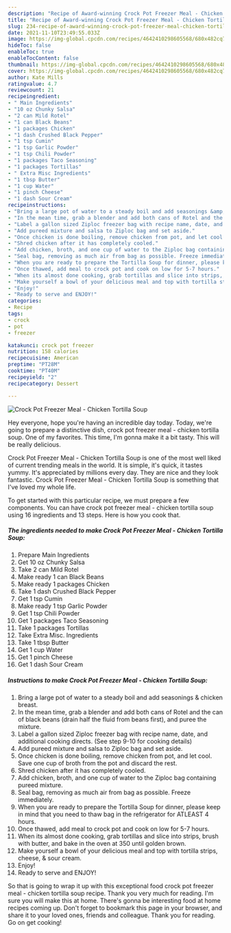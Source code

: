 ```yaml
---
description: "Recipe of Award-winning Crock Pot Freezer Meal - Chicken Tortilla Soup"
title: "Recipe of Award-winning Crock Pot Freezer Meal - Chicken Tortilla Soup"
slug: 234-recipe-of-award-winning-crock-pot-freezer-meal-chicken-tortilla-soup
date: 2021-11-10T23:49:55.033Z
image: https://img-global.cpcdn.com/recipes/4642410298605568/680x482cq70/crock-pot-freezer-meal-chicken-tortilla-soup-recipe-main-photo.jpg
hideToc: false
enableToc: true
enableTocContent: false
thumbnail: https://img-global.cpcdn.com/recipes/4642410298605568/680x482cq70/crock-pot-freezer-meal-chicken-tortilla-soup-recipe-main-photo.jpg
cover: https://img-global.cpcdn.com/recipes/4642410298605568/680x482cq70/crock-pot-freezer-meal-chicken-tortilla-soup-recipe-main-photo.jpg
author: Kate Mills
ratingvalue: 4.7
reviewcount: 21
recipeingredient:
- " Main Ingredients"
- "10 oz Chunky Salsa"
- "2 can Mild Rotel"
- "1 can Black Beans"
- "1 packages Chicken"
- "1 dash Crushed Black Pepper"
- "1 tsp Cumin"
- "1 tsp Garlic Powder"
- "1 tsp Chili Powder"
- "1 packages Taco Seasoning"
- "1 packages Tortillas"
- " Extra Misc Ingredients"
- "1 tbsp Butter"
- "1 cup Water"
- "1 pinch Cheese"
- "1 dash Sour Cream"
recipeinstructions:
- "Bring a large pot of water to a steady boil and add seasonings &amp; chicken breast."
- "In the mean time, grab a blender and add both cans of Rotel and the can of black beans (drain half the fluid from beans first), and puree the mixture."
- "Label a gallon sized Ziploc freezer bag with recipe name, date, and additional cooking directs. (See step 9-10 for cooking details)"
- "Add pureed mixture and salsa to Ziploc bag and set aside."
- "Once chicken is done boiling, remove chicken from pot, and let cool. Save one cup of broth from the pot and discard the rest."
- "Shred chicken after it has completely cooled."
- "Add chicken, broth, and one cup of water to the Ziploc bag containing pureed mixture."
- "Seal bag, removing as much air from bag as possible. Freeze immediately."
- "When you are ready to prepare the Tortilla Soup for dinner, please keep in mind that you need to thaw bag in the refrigerator for ATLEAST 4 hours."
- "Once thawed, add meal to crock pot and cook on low for 5-7 hours."
- "When its almost done cooking, grab tortillas and slice into strips, brush with butter, and bake in the oven at 350 until golden brown."
- "Make yourself a bowl of your delicious meal and top with tortilla strips, cheese, &amp; sour cream."
- "Enjoy!"
- "Ready to serve and ENJOY!"
categories:
- Recipe
tags:
- crock
- pot
- freezer

katakunci: crock pot freezer 
nutrition: 158 calories
recipecuisine: American
preptime: "PT28M"
cooktime: "PT40M"
recipeyield: "2"
recipecategory: Dessert

---
```



![Crock Pot Freezer Meal - Chicken Tortilla Soup](https://img-global.cpcdn.com/recipes/4642410298605568/680x482cq70/crock-pot-freezer-meal-chicken-tortilla-soup-recipe-main-photo.jpg)

Hey everyone, hope you're having an incredible day today. Today, we're going to prepare a distinctive dish, crock pot freezer meal - chicken tortilla soup. One of my favorites. This time, I'm gonna make it a bit tasty. This will be really delicious.

Crock Pot Freezer Meal - Chicken Tortilla Soup is one of the most well liked of current trending meals in the world. It is simple, it's quick, it tastes yummy. It's appreciated by millions every day. They are nice and they look fantastic. Crock Pot Freezer Meal - Chicken Tortilla Soup is something that I've loved my whole life.




To get started with this particular recipe, we must prepare a few components. You can have crock pot freezer meal - chicken tortilla soup using 16 ingredients and 13 steps. Here is how you cook that.

<!--inarticleads1-->

##### The ingredients needed to make Crock Pot Freezer Meal - Chicken Tortilla Soup:

1. Prepare  Main Ingredients
1. Get 10 oz Chunky Salsa
1. Take 2 can Mild Rotel
1. Make ready 1 can Black Beans
1. Make ready 1 packages Chicken
1. Take 1 dash Crushed Black Pepper
1. Get 1 tsp Cumin
1. Make ready 1 tsp Garlic Powder
1. Get 1 tsp Chili Powder
1. Get 1 packages Taco Seasoning
1. Take 1 packages Tortillas
1. Take  Extra Misc. Ingredients
1. Take 1 tbsp Butter
1. Get 1 cup Water
1. Get 1 pinch Cheese
1. Get 1 dash Sour Cream




<!--inarticleads2-->

##### Instructions to make Crock Pot Freezer Meal - Chicken Tortilla Soup:

1. Bring a large pot of water to a steady boil and add seasonings &amp; chicken breast.
1. In the mean time, grab a blender and add both cans of Rotel and the can of black beans (drain half the fluid from beans first), and puree the mixture.
1. Label a gallon sized Ziploc freezer bag with recipe name, date, and additional cooking directs. (See step 9-10 for cooking details)
1. Add pureed mixture and salsa to Ziploc bag and set aside.
1. Once chicken is done boiling, remove chicken from pot, and let cool. Save one cup of broth from the pot and discard the rest.
1. Shred chicken after it has completely cooled.
1. Add chicken, broth, and one cup of water to the Ziploc bag containing pureed mixture.
1. Seal bag, removing as much air from bag as possible. Freeze immediately.
1. When you are ready to prepare the Tortilla Soup for dinner, please keep in mind that you need to thaw bag in the refrigerator for ATLEAST 4 hours.
1. Once thawed, add meal to crock pot and cook on low for 5-7 hours.
1. When its almost done cooking, grab tortillas and slice into strips, brush with butter, and bake in the oven at 350 until golden brown.
1. Make yourself a bowl of your delicious meal and top with tortilla strips, cheese, &amp; sour cream.
1. Enjoy!
1. Ready to serve and ENJOY!



So that is going to wrap it up with this exceptional food crock pot freezer meal - chicken tortilla soup recipe. Thank you very much for reading. I'm sure you will make this at home. There's gonna be interesting food at home recipes coming up. Don't forget to bookmark this page in your browser, and share it to your loved ones, friends and colleague. Thank you for reading. Go on get cooking!
